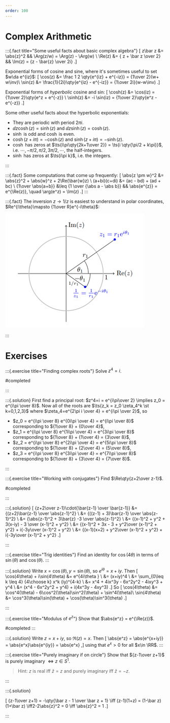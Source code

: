 ```yaml
---
order: 100
---
```


# Complex Arithmetic

:::{.fact title="Some useful facts about basic complex algebra"}
\[
z\bar z &= \abs{z}^2 && 
\Arg(z/w) = \Arg(z) - \Arg(w) \\
\Re(z) &= { z + \bar z \over 2} && 
\Im(z) = {z - \bar{z} \over 2i}
.\]

Exponential forms of cosine and sine, where it's sometimes useful to set $w\da e^{iz}$:
\[
\cos(z) 
&= \frac 1 2 \qty{e^{iz} + e^{-iz}} = {1\over 2}(w+ w\inv)\\
\sin(z) 
&= \frac{1}{2i}\qty{e^{iz} - e^{-iz}} = {1\over 2i}(w-w\inv)
.\]

Exponential forms of *hyperbolic* cosine and sin:
\[
\cosh(z) 
&= \cos(iz) 
= {1\over 2}\qty{e^z + e^{-z}} \\
\sinh(z) 
&= -i \sin(iz) 
= {1\over 2}\qty{e^z - e^{-z}} 
.\]

Some other useful facts about the hyperbolic exponentials:

- They are periodic with period $2\pi i$.
- $\dd{}{z}\cosh(z) = \sinh(z)$ and $\dd{}{z}\sinh(z) = \cosh(z)$.
- $\sinh$ is odd and $\cosh$ is even.
- $\cosh(z + i\pi) = -\cosh(z)$ and $\sinh(z + i\pi) = -\sinh(z)$.
- $\cosh$ has zeros at $\ts{i\pi\qty{2k+1\over 2}} = \ts{i \qty{\pi/2 + k\pi}}$, i.e. $\cdots, -\pi/2, \pi/2, 3\pi/2,\cdots$, the half-integers.
- $\sinh$ has zeros at $\ts{i\pi k}$, i.e. the integers.



:::

:::{.fact}
Some computations that come up frequently:
\[
\abs{z \pm w}^2 &= \abs{z}^2 + \abs{w}^z + 2\Re(\bar{w}z) \\
(a+bi)(c+di) &= (ac - bd) + (ad + bc) \\
{1\over \abs{a+b}} &\leq {1 \over {\abs a - \abs b}} &&
\abs{e^{z}} = e^{\Re(z)}, \quad \arg(e^z) = \Im(z)
.\]
:::

:::{.fact}
The inversion $z\to 1/z$ is easiest to understand in polar coordinates, $Re^{i\theta}\mapsto {1\over R}e^{-i\theta}$:

![](figures/2021-12-18_23-32-13.png)

:::

# Exercises

:::{.exercise title="Finding complex roots"}
Solve $z^4=i$.

#completed

:::

:::{.solution}
First find a principal root: $z^4=i = e^{i\pi\over 2} \implies z_0 = e^{i\pi \over 8}$.
Now all of the roots are $\ts{z_k = z_0 \zeta_4^k \st k=0,1,2,3}$ where $\zeta_4=e^{2\pi i \over 4} = e^{i\pi \over 2}$, so

- $z_0 = e^{i\pi \over 8} e^{0i\pi \over 4} = e^{i\pi \over 8}$ corresponding to ${1\over 8} + {0\over 4}$,
- $z_1 = e^{i\pi \over 8} e^{1i\pi \over 4} = e^{3i\pi \over 8}$ corresponding to ${1\over 8} + {1\over 4} = {3\over 8}$,
- $z_2 = e^{i\pi \over 8} e^{2i\pi \over 4} = e^{5i\pi \over 8}$ corresponding to ${1\over 8} + {2\over 4} = {5\over 8}$,
- $z_3 = e^{i\pi \over 8} e^{3i\pi \over 4} = e^{7i\pi \over 8}$ corresponding to ${1\over 8} + {3\over 4} = {7\over 8}$.

:::

:::{.exercise title="Working with conjugates"}
Find $\Re\qty{z+2\over z-1}$.

#completed

:::

:::{.solution}
\[
{z+2\over z-1}\cdot{\bar{z-1} \over \bar{z-1}}
&= {(z+2)\bar{z-1} \over \abs{z-1}^2} \\
&= {((z-1) + 3)\bar{z-1} \over \abs{z-1}^2} \\
&= {\abs{z-1}^2 + 3\bar{z} -3 \over \abs{z-1}^2} \\
&= {(x-1)^2 + y^2 + 3(x-iy) - 3 \over (x-1)^2 + y^2} \\
&= {(x-1)^2 + 3x - 3 + y^2\over (x-1)^2 + y^2} + i{-3y\over (x-1)^2 + y^2} \\
&= {(x-1)(x+2) + y^2\over (x-1)^2 + y^2} + i{-3y\over (x-1)^2 + y^2} 
.\]

:::

:::{.exercise title="Trig identities"}
Find an identity for $\cos(4\theta)$ in terms of $\sin(\theta)$ and $\cos(\theta)$.
:::

:::{.solution}
Write $x=\cos(\theta), y= \sin(\theta)$, so $e^{i\theta} = x+iy$.
Then
\[
\cos(4\theta) + i\sin(4\theta) 
&= e^{4i\theta } \\
&= (x+iy)^4 \\
&= \sum_{0\leq k \leq 4} {4\choose k} x^k (iy)^{4-k} \\
&= x^4 + 4ix^3y - 6x^2y^2 - 4ixy^3 + y^4 \\
&= (x^4 - 6x^2y^2 + y^4) + i(4x^3y - 4xy^3)
.\]
So
\[
\cos(4\theta) 
&= \cos^4(\theta) - 6\cos^2(\theta)\sin^2(\theta) + \sin^4(\theta)\\
\sin(4\theta)
&= \cos^3(\theta)\sin(\theta) + \cos(\theta)\sin^3(\theta)
.\]


:::

:::{.exercise title="Modulus of $e^z$"}
Show that $\abs{e^z} = e^{\Re(z)}$.

#completed
:::

:::{.solution}
Write $z=x+iy$, so $\Re(z) = x$.
Then
\[
\abs{e^z} = \abs{e^{x+iy}} = \abs{e^x}\abs{e^{iy}} = \abs{e^x}
,\]
using that $e^x>0$ for all $x\in \RR$.
:::

:::{.exercise title="Purely imaginary if on circle"}
Show that ${z-1\over z+1}$ is purely imaginary $\iff z\in S^1$.

> Hint: $z$ is real iff $\bar{z} = z$ and purely imaginary iff $\bar{z} = -z$.

:::

:::{.solution}

\[
{z-1\over z+1} = -\qty{\bar z - 1 \over \bar z + 1} \iff (z-1)(1+z) = (1-\bar z)(1+\bar z) \iff2-2\abs{z}^2 = 0 \iff \abs{z}^2 = 1
.\]

:::






